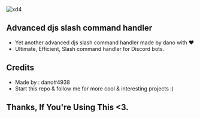 ![xd4](https://media.discordapp.net/attachments/884758267107106861/903701669177589780/Command_handler.png)
## Advanced djs slash command handler
- Yet another advanced djs slash command handler made by dano with ❤️<br>
- Ultimate, Efficient, Slash command handler for Discord bots.
## Credits
- Made by : dano#4938<br>
- Start this repo & follow me for more cool & interesting projects :)

## Thanks, If You're Using This <3.
